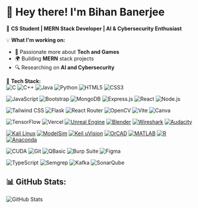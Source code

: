 # 👋 Hey there! I'm Bihan Banerjee 

🚀 **CS Student | MERN Stack Developer | AI & Cybersecurity Enthusiast**  

💡 **What I'm working on:**  
- 🌱 Passionate more about **Tech and Games**  
- 🌍 Building **MERN** stack projects  
- 🔍 Researching on **AI and Cybersecurity**  

🎯 **Tech Stack:**  
![C](https://img.shields.io/badge/C-00599C?style=flat-square&logo=c&logoColor=white)
![C++](https://img.shields.io/badge/C++-00599C?style=flat-square&logo=c%2B%2B&logoColor=white)
![Java](https://img.shields.io/badge/Java-ED8B00?style=flat-square&logo=java&logoColor=white)
![Python](https://img.shields.io/badge/Python-3776AB?style=flat-square&logo=python&logoColor=white)
![HTML5](https://img.shields.io/badge/HTML5-E34F26?style=flat-square&logo=html5&logoColor=white)
![CSS3](https://img.shields.io/badge/CSS3-1572B6?style=flat-square&logo=css3&logoColor=white)

![JavaScript](https://img.shields.io/badge/JavaScript-F7DF1E?style=flat-square&logo=javascript&logoColor=black)
![Bootstrap](https://img.shields.io/badge/Bootstrap-563D7C?style=flat-square&logo=bootstrap&logoColor=white)
![MongoDB](https://img.shields.io/badge/MongoDB-4EA94B?style=flat-square&logo=mongodb&logoColor=white)
![Express.js](https://img.shields.io/badge/Express.js-000000?style=flat-square&logo=express&logoColor=white)
![React](https://img.shields.io/badge/React-20232A?style=flat-square&logo=react&logoColor=61DAFB)
![Node.js](https://img.shields.io/badge/Node.js-43853D?style=flat-square&logo=node.js&logoColor=white)

![Tailwind CSS](https://img.shields.io/badge/Tailwind_CSS-38B2AC?style=flat-square&logo=tailwind-css&logoColor=white)
![Flask](https://img.shields.io/badge/Flask-000000?style=flat-square&logo=flask&logoColor=white)
![React Router](https://img.shields.io/badge/React_Router-CA4245?style=flat-square&logo=react-router&logoColor=white)
![OpenCV](https://img.shields.io/badge/OpenCV-5C3EE8?style=flat-square&logo=opencv&logoColor=white)
![Vite](https://img.shields.io/badge/Vite-646CFF?style=flat-square&logo=vite&logoColor=white)
![Canva](https://img.shields.io/badge/Canva-00C4CC?style=flat-square&logo=canva&logoColor=white)

![TensorFlow](https://img.shields.io/badge/TensorFlow-FF6F00?style=flat-square&logo=tensorflow&logoColor=white)
![Vercel](https://img.shields.io/badge/Vercel-000000?style=flat-square&logo=vercel&logoColor=white)
[![Unreal Engine](https://img.shields.io/badge/Unreal%20Engine-0E1128?style=flat-square&logo=unrealengine&logoColor=white)](#)
[![Blender](https://img.shields.io/badge/Blender-F5792A?style=flat-square&logo=blender&logoColor=white)](#)
[![Wireshark](https://img.shields.io/badge/Wireshark-1679A7?style=flat-square&logo=wireshark&logoColor=white)](#)
[![Audacity](https://img.shields.io/badge/Audacity-0000CC?style=flat-square&logo=audacity&logoColor=white)](#)

[![Kali Linux](https://img.shields.io/badge/Kali%20Linux-557C94?style=flat-square&logo=kalilinux&logoColor=white)](#)
[![ModelSim](https://img.shields.io/badge/ModelSim-007ACC?style=flat-square&logoColor=white)](#)
[![Keil uVision](https://img.shields.io/badge/Keil%20uVision-00A4DC?style=flat-square&logoColor=white)](#)
[![OrCAD](https://img.shields.io/badge/OrCAD-B20000?style=flat-square&logoColor=white)](#)
[![MATLAB](https://img.shields.io/badge/MATLAB-0076A8?style=flat-square&logo=mathworks&logoColor=white)](#)
[![R](https://img.shields.io/badge/R-276DC3?style=flat-square&logo=r&logoColor=white)](#)
[![Anaconda](https://img.shields.io/badge/Anaconda-44A833?style=flat-square&logo=anaconda&logoColor=white)](#)

![CUDA](https://img.shields.io/badge/CUDA-76B900?style=for-the-badge&logo=nvidia&logoColor=white)
![Git](https://img.shields.io/badge/Git-F05032?style=for-the-badge&logo=git&logoColor=white)
![QBasic](https://img.shields.io/badge/QBasic-008080?style=for-the-badge&logoColor=white)
![Burp Suite](https://img.shields.io/badge/Burp%20Suite-FF6800?style=for-the-badge&logo=burp-suite&logoColor=white)
![Figma](https://img.shields.io/badge/Figma-F24E1E?style=for-the-badge&logo=figma&logoColor=white)

![TypeScript](https://img.shields.io/badge/TypeScript-3178C6?style=flat-square&logo=typescript&logoColor=white)
![Semgrep](https://img.shields.io/badge/Semgrep-FFBF00?style=flat-square&logo=semgrep&logoColor=black)
![Kafka](https://img.shields.io/badge/Apache_Kafka-231F20?style=flat-square&logo=apache-kafka&logoColor=white)
![SonarQube](https://img.shields.io/badge/SonarQube-4E9BCD?style=flat-square&logo=sonarqube&logoColor=white)


## 📊 GitHub Stats:
![GitHub Stats](https://github-readme-stats.vercel.app/api?username=Bihan-Banerjee&show_icons=true&theme=dark)
